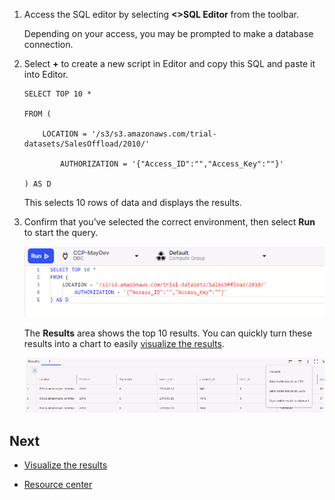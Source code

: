 1.  Access the SQL editor by selecting **<>SQL Editor** from the toolbar.

    Depending on your access, you may be prompted to make a database connection.


1.  Select **+** to create a new script in Editor and copy this SQL and paste it into Editor.

    ```
    SELECT TOP 10 * 
    
    FROM ( 
    
        LOCATION = '/s3/s3.amazonaws.com/trial-datasets/SalesOffload/2010/' 
    
            AUTHORIZATION = '{"Access_ID":"","Access_Key":""}' 
    
    ) AS D 
    ```

    This selects 10 rows of data and displays the results.


1.  Confirm that you’ve selected the correct environment, then select **Run** to start the query.

    ![""](Images/tfo1721093532604.png)

    The **Results** area shows the top 10 results. You can quickly turn these results into a chart to easily [visualize the results](ydj1721092986132.md).

    ![""](Images/lhl1721093799223.png)


## Next


-   [Visualize the results](ydj1721092986132.md)


-   [Resource center](gxj1707271369419.md)


